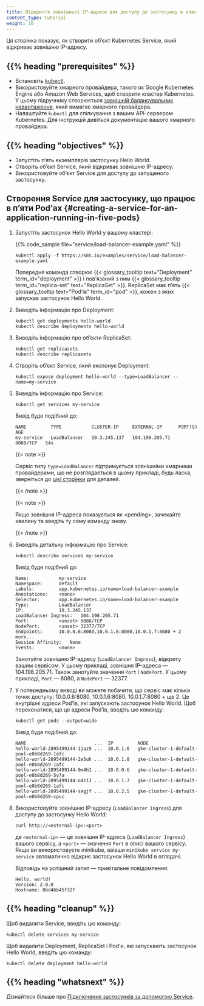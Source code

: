```yaml
---
title: Відкриття зовнішньої IP-адреси для доступу до застосунку в кластері
content_type: tutorial
weight: 10
---
```


<!-- overview -->

Ця сторінка показує, як створити обʼєкт Kubernetes Service, який відкриває зовнішню IP-адресу.

## {{% heading "prerequisites" %}}

* Встановіть [kubectl](/uk/docs/tasks/tools/).
* Використовуйте хмарного провайдера, такого як Google Kubernetes Engine або Amazon Web Services, щоб створити кластер Kubernetes. У цьому підручнику створюється [зовнішній балансувальник навантаження](/uk/docs/tasks/access-application-cluster/create-external-load-balancer/), який вимагає хмарного провайдера.
* Налаштуйте `kubectl` для спілкування з вашим API-сервером Kubernetes. Для інструкцій дивіться документацію вашого хмарного провайдера.

## {{% heading "objectives" %}}

* Запустіть пʼять екземплярів застосунку Hello World.
* Створіть обʼєкт Service, який відкриває зовнішню IP-адресу.
* Використовуйте обʼєкт Service для доступу до запущеного застосунку.

<!-- lessoncontent -->

## Створення Service для застосунку, що працює в пʼяти Podʼах {#creating-a-service-for-an-application-running-in-five-pods}

1. Запустіть застосунок Hello World у вашому кластері:

   {{% code_sample file="service/load-balancer-example.yaml" %}}

   ```shell
   kubectl apply -f https://k8s.io/examples/service/load-balancer-example.yaml
   ```

   Попередня команда створює {{< glossary_tooltip text="Deployment" term_id="deployment" >}} і повʼязаний з ним {{< glossary_tooltip term_id="replica-set" text="ReplicaSet" >}}. ReplicaSet має пʼять {{< glossary_tooltip text="Podʼів" term_id="pod" >}}, кожен з яких запускає застосунок Hello World.

1. Виведіть інформацію про Deployment:

   ```shell
   kubectl get deployments hello-world
   kubectl describe deployments hello-world
   ```

1. Виведіть інформацію про обʼєкти ReplicaSet:

   ```shell
   kubectl get replicasets
   kubectl describe replicasets
   ```

1. Створіть обʼєкт Service, який експонує Deployment:

   ```shell
   kubectl expose deployment hello-world --type=LoadBalancer --name=my-service
   ```

1. Виведіть інформацію про Service:

   ```shell
   kubectl get services my-service
   ```

   Вивід буде подібний до:

   ```console
   NAME         TYPE           CLUSTER-IP     EXTERNAL-IP      PORT(S)    AGE
   my-service   LoadBalancer   10.3.245.137   104.198.205.71   8080/TCP   54s
   ```

   {{< note >}}

   Сервіс типу `type=LoadBalancer` підтримується зовнішніми хмарними провайдерами, що не розглядається в цьому прикладі, будь ласка, зверніться до [цієї сторінки](/uk/docs/concepts/services-networking/service/#loadbalancer) для деталей.

   {{< /note >}}

   {{< note >}}

   Якщо зовнішня IP-адреса показується як \<pending\>, зачекайте хвилину та введіть ту саму команду знову.

   {{< /note >}}

1. Виведіть детальну інформацію про Service:

   ```shell
   kubectl describe services my-service
   ```

   Вивід буде подібний до:

   ```console
   Name:           my-service
   Namespace:      default
   Labels:         app.kubernetes.io/name=load-balancer-example
   Annotations:    <none>
   Selector:       app.kubernetes.io/name=load-balancer-example
   Type:           LoadBalancer
   IP:             10.3.245.137
   LoadBalancer Ingress:   104.198.205.71
   Port:           <unset> 8080/TCP
   NodePort:       <unset> 32377/TCP
   Endpoints:      10.0.0.6:8080,10.0.1.6:8080,10.0.1.7:8080 + 2 more...
   Session Affinity:   None
   Events:         <none>
   ```

   Занотуйте зовнішню IP-адресу (`LoadBalancer Ingress`), відкриту вашим сервісом. У цьому прикладі, зовнішня IP-адреса — 104.198.205.71. Також занотуйте значення `Port` і `NodePort`. У цьому прикладі, `Port` — 8080, а `NodePort` — 32377.

1. У попередньому виводі ви можете побачити, що сервіс має кілька точок доступу: 10.0.0.6:8080, 10.0.1.6:8080, 10.0.1.7:8080 + ще 2. Це внутрішні адреси Podʼів, які запускають застосунок Hello World. Щоб переконатися, що це адреси Podʼів, введіть цю команду:

   ```shell
   kubectl get pods --output=wide
   ```

   Вивід буде подібний до:

   ```console
   NAME                         ...  IP         NODE
   hello-world-2895499144-1jaz9 ...  10.0.1.6   gke-cluster-1-default-pool-e0b8d269-1afc
   hello-world-2895499144-2e5uh ...  10.0.1.8   gke-cluster-1-default-pool-e0b8d269-1afc
   hello-world-2895499144-9m4h1 ...  10.0.0.6   gke-cluster-1-default-pool-e0b8d269-5v7a
   hello-world-2895499144-o4z13 ...  10.0.1.7   gke-cluster-1-default-pool-e0b8d269-1afc
   hello-world-2895499144-segjf ...  10.0.2.5   gke-cluster-1-default-pool-e0b8d269-cpuc
   ```

1. Використовуйте зовнішню IP-адресу (`LoadBalancer Ingress`) для доступу до застосунку Hello World:

   ```shell
   curl http://<external-ip>:<port>
   ```

   де `<external-ip>` — це зовнішня IP-адреса (`LoadBalancer Ingress`) вашого сервісу, а `<port>` — значення `Port` в описі вашого сервісу. Якщо ви використовуєте minikube, ввівши `minikube service my-service` автоматично відкриє застосунок Hello World в оглядачі.

   Відповідь на успішний запит — привітальне повідомлення:

   ```shell
   Hello, world!
   Version: 2.0.0
   Hostname: 0bd46b45f32f
   ```

## {{% heading "cleanup" %}}

Щоб видалити Service, введіть цю команду:

```shell
kubectl delete services my-service
```

Щоб видалити Deployment, ReplicaSet і Podʼи, які запускають застосунок Hello World, введіть цю команду:

```shell
kubectl delete deployment hello-world
```

## {{% heading "whatsnext" %}}

Дізнайтеся більше про [Підключення застосунків за допомогою Service](/uk/docs/tutorials/services/connect-applications-service/).
